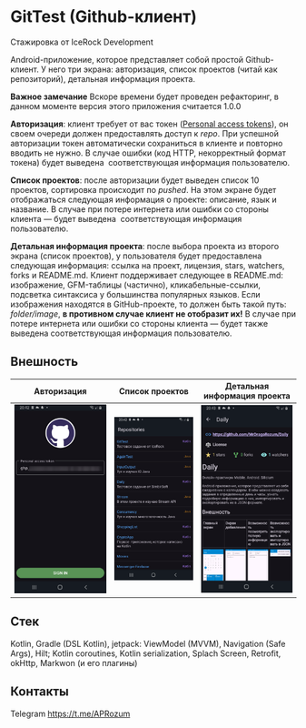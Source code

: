 # GitTest (Github-клиент)
Стажировка от IceRock Development

Android-приложение, которое представляет собой простой Github-клиент. У него три экрана: авторизация, список проектов (читай как репозиторий), детальная информация проекта. 

**Важное замечание**
Вскоре времени будет проведен рефакторинг, в данном моменте версия этого приложения считается 1.0.0

**Авторизация**: клиент требует от вас токен ([Personal access tokens](https://docs.github.com/en/authentication/keeping-your-account-and-data-secure/managing-your-personal-access-tokens)),
он своем очереди должен предоставлять доступ к _repo_. При успешной авторизации токен автоматически сохраниться в клиенте и повторно вводить не нужно.
В случае ошибки (код HTTP, некорректный формат токена) будет выведена  соответствующая информация пользователю.

**Список проектов**: после авторизации будет выведен список 10 проектов, сортировка происходит по _pushed_.
На этом экране будет отображаться следующая информация о проекте: описание, язык и название.
В случае при потере интернета или ошибки со стороны клиента — будет выведена  соответствующая информация пользователю.

**Детальная информация проекта**: после выбора проекта из второго экрана (список проектов), у пользователя будет предоставлена следующая информация:
ссылка на проект, лицензия, stars, watchers, forks и README.md.
Клиент поддерживает следующее в README.md: изображение, GFM-таблицы (частично), кликабельные-ссылки, подсветка синтаксиса у большинства популярных языков.
Если изображения находятся в GitHub-проекте, то должен быть такой путь: _folder/image_, **в противном случае клиент не отобразит их!**
В случае при потере интернета или ошибки со стороны клиента — будет также выведена соответствующая информация пользователю.

Внешность
-
| Авторизация | Список проектов | Детальная информация проекта |
|-|-|-|
|![alt text](images/Screenshot_1.png)|![alt text](images/Screenshot_2.png)|![alt text](images/Screenshot_3.png)|

Стек
-
Kotlin, Gradle (DSL Kotlin), jetpack: ViewModel (MVVM), Navigation (Safe Args), Hilt; Kotlin coroutines, Kotlin serialization, Splach Screen, Retrofit, okHttp, Markwon (и его плагины)

Контакты
-
Telegram https://t.me/APRozum
